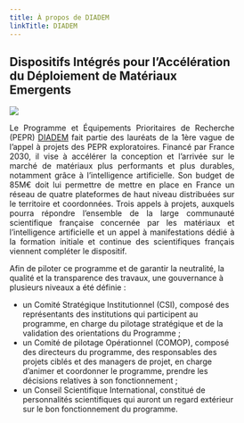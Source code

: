 ```yaml
---
title: À propos de DIADEM
linkTitle: DIADEM
---
```


<h2 class="text-center about-lead"><b>D</b>ispositifs <b>I</b>ntégrés pour l’<b>A</b>ccélération du <b>D</b>éploiement de <b>M</b>atériaux <b>E</b>mergents</h2>




<style>
* {
  box-sizing: border-box;
}

/* Create two unequal columns that floats next to each other */
.column {
  float: center;
}

/* Clear floats after the columns */
.row:after {
  content: "";
  display: table;
  clear: both;
}

</style>
<div class="row">
<div class="column left-about-diadem-fr">
<img src="/images/diadem-logo.png" class="diadem-logo-about"/>
</div>
<div class="column right-about-diadem-fr">
<div align="justify" class="text-x-large">

Le Programme et Équipements Prioritaires de Recherche (PEPR) <a href="https://pepr-diadem.fr" target="_blank">DIADEM</a> fait partie des lauréats de la 1ère vague de l’appel à projets des PEPR exploratoires. Financé par France 2030, il vise à accélérer la conception et l’arrivée sur le marché de matériaux plus performants et plus durables, notamment grâce à l’intelligence artificielle. Son budget de 85M€ doit lui permettre de mettre en place en France un réseau de quatre plateformes de haut niveau distribuées sur le territoire et coordonnées. Trois appels à projets, auxquels pourra répondre l’ensemble de la large communauté scientifique française concernée par les matériaux et l’intelligence artificielle et un appel à manifestations dédié à la formation initiale et continue des scientifiques français viennent compléter le dispositif.

</div>
</div>



<div width="100%">
Afin de piloter ce programme et de garantir la neutralité, la qualité et la transparence des travaux, une gouvernance à plusieurs niveaux a été définie :

- un Comité Stratégique Institutionnel (CSI), composé des représentants des institutions qui participent au programme, en charge du pilotage stratégique et de la validation des orientations du Programme ;  
- un Comité de pilotage Opérationnel (COMOP), composé des directeurs du programme, des responsables des projets ciblés et des managers de projet, en charge d’animer et coordonner le programme, prendre les décisions relatives à son fonctionnement ;
- un Conseil Scientifique International, constitué de personnalités scientifiques qui auront un regard extérieur sur le bon fonctionnement du programme.
</div>
</div>

